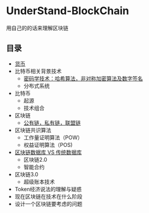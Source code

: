 # UnderStand-BlockChain
用自己的的话来理解区块链

## 目录
  * [货币](./concept-of-current.md)
  * 比特币相关背景技术
    * [密码学技术：哈希算法，非对称加密算法及数字签名](./brief-secret-history.md)
    * 分布式系统
   * 比特币
     * 起源
     * 技术组合
   * 区块链
     * [公有链，私有链，联盟链](blockchain-database.md)
   * 区块链共识算法
     * 工作量证明算法（POW）
     * 权益证明算法（POS)
   * [区块链数据库 VS 传统数据库](blockchain-database.md)
     * 区块链2.0
     * 智能合约
   * 区块链3.0
     * 超级账本技术
   * Token经济说法的理解与疑惑
   * 现在区块链在技术在什么阶段
   * 设计一个区块链要考虑的问题
